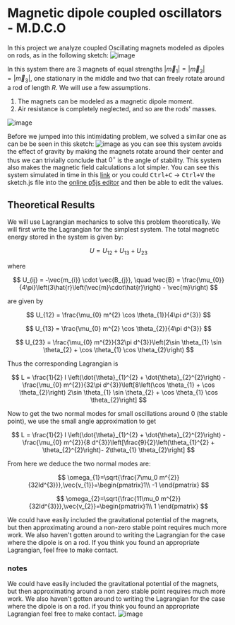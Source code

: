 # Magnetic dipole coupled oscillators - M.D.C.O

In this project we analyze coupled Oscillating magnets modeled as dipoles on rods, as in the following sketch:
![image](https://github.com/user-attachments/assets/6dcb8422-0392-4f3f-84da-6161271e18e2)

In this system there are 3 magnets of equal strengths $\left|\vec{m}_ {1}\right|=\left|\vec{m}_ {3}\right|=\left|\vec{m}_{3}\right|$, one stationary in the middle and two that can freely rotate around a rod of length $R$.
We will use a few assumptions.
1. The magnets can be modeled as a magnetic dipole moment.
2. Air resistance is completely neglected, and so are the rods' masses.

![image](https://github.com/user-attachments/assets/8ac60b9f-0b27-49f6-a548-e1a47117773f)


Before we jumped into this intimidating problem, we solved a similar one as can be be seen in this sketch:
![image](https://github.com/user-attachments/assets/50bfd9e4-e28c-4b21-97a2-61ebd4f0e969)
as you can see this system avoids the effect of gravity by making the magnets rotate around their center and thus we can trivially conclude that $0^\circ$ is the angle of stability. This system also makes the magnetic field calculations a lot simpler.
You can see this system simulated in time in this [link](https://alon-h.github.io/dipole-oscillations/) or you could <kbd>Ctrl+C</kbd> $\to$ <kbd>Ctrl+V</kbd> the sketch.js file into the [online p5js editor](https://editor.p5js.org) and then be able to edit the values.

## Theoretical Results

We will use Lagrangian mechanics to solve this problem theoretically. We will first write the Lagrangian for the simplest system. The total magnetic energy stored in the system is given by:

$$
U = U_{12} + U_{13} + U_{23}
$$

where 

$$
U_{ij} = -\vec{m_{i}} \cdot \vec{B_{j}}, \quad \vec{B} = \frac{\mu_{0}}{4\pi}\left(3\hat{r}\left(\vec{m}\cdot\hat{r}\right) - \vec{m}\right)
$$

are given by

$$
U_{12} = \frac{\mu_{0} m^{2} \cos \theta_{1}}{4\pi d^{3}}
$$

$$
U_{13} = \frac{\mu_{0} m^{2} \cos \theta_{2}}{4\pi d^{3}}
$$

$$
U_{23} = \frac{\mu_{0} m^{2}}{32\pi d^{3}}\left(2\sin \theta_{1} \sin \theta_{2} + \cos \theta_{1} \cos \theta_{2}\right)
$$

Thus the corresponding Lagrangian is

$$
L = \frac{1}{2} I \left(\dot{\theta}_{1}^{2} + \dot{\theta}_{2}^{2}\right) - \frac{\mu_{0} m^{2}}{32\pi d^{3}}\left[8\left(\cos \theta_{1} + \cos \theta_{2}\right) 2\sin
\theta_{1} \sin \theta_{2} + \cos \theta_{1} \cos \theta_{2}\right]
$$

Now to get the two normal modes for small oscillations around 0 (the stable point), we use the small angle approximation to get

$$
L = \frac{1}{2} I \left(\dot{\theta}_{1}^{2} + \dot{\theta}_{2}^{2}\right) - \frac{\mu_{0} m^{2}}{8 d^{3}}\left[\frac{9}{2}\left(\theta_{1}^{2} + \theta_{2}^{2}\right)-
2\theta_{1} \theta_{2}\right]
$$


From here we deduce the two normal modes are:

$$
\omega_{1}=\sqrt{\frac{7\mu_0 m^{2}}{32Id^{3}}},\vec{v_{1}}=\begin{pmatrix}1\\
-1
\end{pmatrix}
$$

$$
\omega_{2}=\sqrt{\frac{11\mu_0 m^{2}}{32Id^{3}}},\vec{v_{2}}=\begin{pmatrix}1\\
1
\end{pmatrix}
$$

We could have easily included the gravitational potential of the magnets, but then approximating around a non-zero stable point requires much more work. We also haven't gotten around to writing the Lagrangian for the case where the dipole is on a rod. If you think you found an appropriate Lagrangian, feel free to make contact.
### notes
We could have easily included the gravitational potential of the magnets, but then approximating around a non zero stable point requires much more work. 
We also haven't gotten around to writing the Lagrangian for the case where the dipole is on a rod. if you think you found an appropriate Lagrangian feel free to make contact.
![image](https://github.com/user-attachments/assets/b131ce4b-78da-4cc2-9139-91fde99f54fa)
